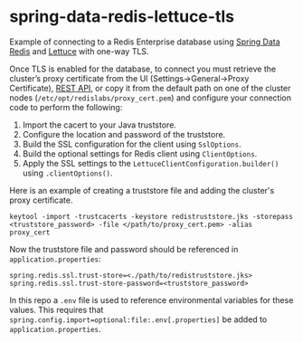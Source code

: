 # spring-data-redis-lettuce-tls

Example of connecting to a Redis Enterprise database using [Spring Data Redis](https://github.com/spring-projects/spring-data-redis) and [Lettuce](https://github.com/lettuce-io/lettuce-core) with one-way TLS.

Once TLS is enabled for the database, to connect you must retrieve the cluster’s proxy certificate from the UI (Settings→General→Proxy Certificate), [REST API](https://docs.redis.com/latest/rs/references/rest-api/requests/cluster/certificates/#get-cluster-certificates), or copy it from the default path on one of the cluster nodes (`/etc/opt/redislabs/proxy_cert.pem`) and configure your connection code to perform the following:
 
1. Import the cacert to your Java truststore.
2. Configure the location and password of the truststore.
3. Build the SSL configuration for the client using `SslOptions`.
4. Build the optional settings for Redis client using `ClientOptions`.
5. Apply the SSL settings to the `LettuceClientConfiguration.builder()` using `.clientOptions()`.

Here is an example of creating a truststore file and adding the cluster's proxy certificate.

`keytool -import -trustcacerts -keystore redistruststore.jks -storepass <truststore_password> -file </path/to/proxy_cert.pem> -alias proxy_cert`

Now the truststore file and password should be referenced in `application.properties`:

`spring.redis.ssl.trust-store=<./path/to/redistruststore.jks>`\
`spring.redis.ssl.trust-store-password=<truststore_password>`

In this repo a `.env` file is used to reference environmental variables for these values. This requires that `spring.config.import=optional:file:.env[.properties]` be added to `application.properties`.